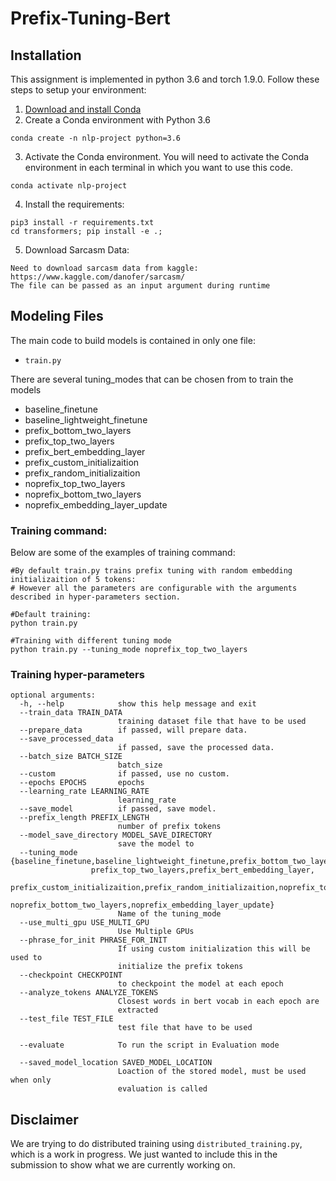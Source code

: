 # Prefix-Tuning-Bert
## Installation

This assignment is implemented in python 3.6 and torch 1.9.0. Follow these steps to setup your environment:

1. [Download and install Conda](https://conda.io/projects/conda/en/latest/user-guide/install/index.html "Download and install Conda")
2. Create a Conda environment with Python 3.6
```
conda create -n nlp-project python=3.6
```

3. Activate the Conda environment. You will need to activate the Conda environment in each terminal in which you want to use this code.
```
conda activate nlp-project
```
4. Install the requirements:
```
pip3 install -r requirements.txt
cd transformers; pip install -e .;
```

5. Download Sarcasm Data:
```
Need to download sarcasm data from kaggle: https://www.kaggle.com/danofer/sarcasm/
The file can be passed as an input argument during runtime
```

## Modeling Files

The main code to build models is contained in only one file:

- `train.py`

There are several tuning_modes that can be chosen from to train the models 
* baseline_finetune
* baseline_lightweight_finetune
* prefix_bottom_two_layers
* prefix_top_two_layers
* prefix_bert_embedding_layer
* prefix_custom_initializaition
* prefix_random_initializaition
* noprefix_top_two_layers
* noprefix_bottom_two_layers
* noprefix_embedding_layer_update

### Training command:

Below are some of the examples of training command:

```
#By default train.py trains prefix tuning with random embedding initializaition of 5 tokens:
# However all the parameters are configurable with the arguments described in hyper-parameters section.

#Default training:
python train.py

#Training with different tuning mode
python train.py --tuning_mode noprefix_top_two_layers
```
### Training hyper-parameters
```
optional arguments:
  -h, --help            show this help message and exit
  --train_data TRAIN_DATA
                        training dataset file that have to be used
  --prepare_data        if passed, will prepare data.
  --save_processed_data
                        if passed, save the processed data.
  --batch_size BATCH_SIZE
                        batch_size
  --custom              if passed, use no custom.
  --epochs EPOCHS       epochs
  --learning_rate LEARNING_RATE
                        learning_rate
  --save_model          if passed, save model.
  --prefix_length PREFIX_LENGTH
                        number of prefix tokens
  --model_save_directory MODEL_SAVE_DIRECTORY
                        save the model to
  --tuning_mode {baseline_finetune,baseline_lightweight_finetune,prefix_bottom_two_layers,
                  prefix_top_two_layers,prefix_bert_embedding_layer,
                  prefix_custom_initializaition,prefix_random_initializaition,noprefix_top_two_layers,
                  noprefix_bottom_two_layers,noprefix_embedding_layer_update}
                        Name of the tuning_mode
  --use_multi_gpu USE_MULTI_GPU
                        Use Multiple GPUs
  --phrase_for_init PHRASE_FOR_INIT
                        If using custom initialization this will be used to
                        initialize the prefix tokens
  --checkpoint CHECKPOINT
                        to checkpoint the model at each epoch
  --analyze_tokens ANALYZE_TOKENS
                        Closest words in bert vocab in each epoch are
                        extracted
  --test_file TEST_FILE
                        test file that have to be used
  
  --evaluate            To run the script in Evaluation mode
  
  --saved_model_location SAVED_MODEL_LOCATION
                        Loaction of the stored model, must be used when only
                        evaluation is called
```

## Disclaimer

We are trying to do distributed training using `distributed_training.py`, which is a work in progress. We just wanted to include this in the submission to show what we are currently working on.
